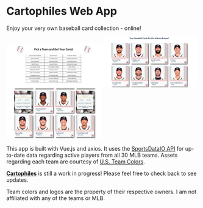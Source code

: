 # Cartophiles Web App
Enjoy your very own baseball card collection - online!

<img src="https://github.com/danibsheehan/baseball-collection/blob/master/src/assets/CartophilesHome.png" width=250/><img src="https://github.com/danibsheehan/baseball-collection/blob/master/src/assets/CartophilesTeam.png" width=250/><img src="https://github.com/danibsheehan/baseball-collection/blob/master/src/assets/CartophilesCard.png" width=250/>

This app is built with Vue.js and axios. It uses the [SportsDataIO API](https://sportsdata.io/) for up-to-date data regarding active players from all 30 MLB teams. Assets regarding each team are courtesy of [U.S. Team Colors](https://usteamcolors.com/).

[**Cartophiles**](https://cartophiles.herokuapp.com/) is still a work in progress! Please feel free to check back to see updates. 

Team colors and logos are the property of their respective owners. I am not affiliated with any of the teams or MLB.

